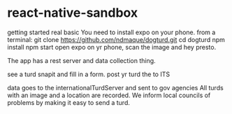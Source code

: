 # react-native-sandbox
getting started real basic
You need to install expo on your phone.
from a terminal:
git clone https://github.com/ndmaque/dogturd.git
cd dogturd
npm install
npm start
open expo on yr phone, scan the image and hey presto.


The app has a rest server and data collection thing.

see a turd snapit and fill in a form. post yr turd the to ITS

data goes to the internationalTurdServer and sent to gov agencies
All turds with an image and a location are recorded.
We inform local councils of problems by making it easy to send a turd.
